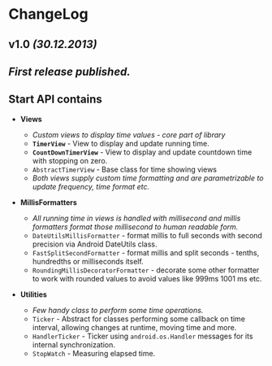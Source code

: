 ChangeLog
===

v1.0 *(30.12.2013)*
---

*First release published.*
---

Start API contains
---

* **Views**
	* *Custom views to display time values - core part of library*
	* **`TimerView`** - View to display and update running time.
	* **`CountDownTimerView`** - View to display and update countdown time with stopping on zero.
	* `AbstractTimerView` - Base class for time showing views
	* *Both views supply custom time formatting and are parametrizable to update frequency, time format etc.*

* **MillisFormatters**
	* *All running time in views is handled with millisecond and millis formatters format those millisecond to human readable form.*
	* `DateUtilsMillisFormatter` - format millis to full seconds with second precision via Android DateUtils class.
	* `FastSplitSecondFormatter` - format millis and split seconds - tenths, hundredths or milliseconds itself.
	* `RoundingMillisDecoratorFormatter` - decorate some other formatter to work with rounded values to avoid values like 999ms  1001 ms etc.

* **Utilities**
	* *Few handy class to perform some time operations.*
	* `Ticker` - Abstract for classes performing some callback on time interval, allowing changes at runtime, moving time and more.
	* `HandlerTicker` - Ticker using `android.os.Handler` messages for its internal synchronization.
	* `StopWatch` - Measuring elapsed time.
